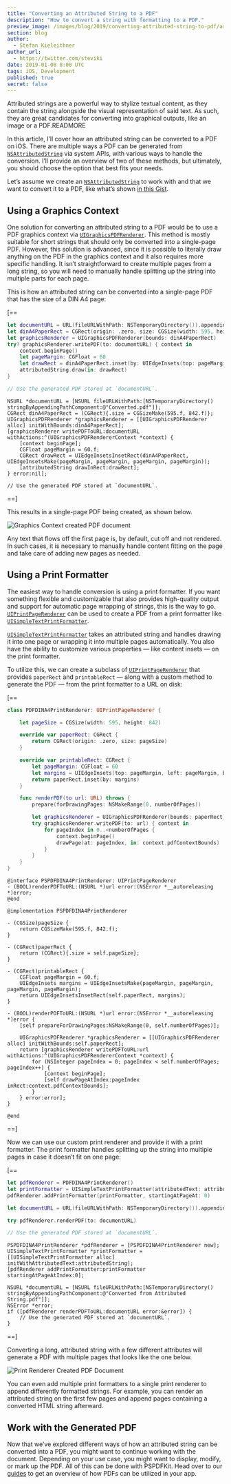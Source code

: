 ```yaml
---
title: "Converting an Attributed String to a PDF"
description: "How to convert a string with formatting to a PDF."
preview_image: /images/blog/2019/converting-attributed-string-to-pdf/article-header.png
section: blog
author:
  - Stefan Kieleithner
author_url:
  - https://twitter.com/steviki
date: 2019-01-08 8:00 UTC
tags: iOS, Development
published: true
secret: false
---
```


Attributed strings are a powerful way to stylize textual content, as they contain the string alongside the visual representation of said text. As such, they are great candidates for converting into graphical outputs, like an image or a PDF.READMORE

In this article, I’ll cover how an attributed string can be converted to a PDF on iOS. There are multiple ways a PDF can be generated from [`NSAttributedString`][] via system APIs, with various ways to handle the conversion. I’ll provide an overview of two of these methods, but ultimately, you should choose the option that best fits your needs.

Let’s assume we create an [`NSAttributedString`][] to work with and that we want to convert it to a PDF, like what’s shown [in this Gist][attributed string gist].

## Using a Graphics Context

One solution for converting an attributed string to a PDF would be to use a PDF graphics context via [`UIGraphicsPDFRenderer`][]. This method is mostly suitable for short strings that should only be converted into a single-page PDF. However, this solution is advanced, since it is possible to literally draw anything on the PDF in the graphics context and it also requires more specific handling. It isn’t straightforward to create multiple pages from a long string, so you will need to manually handle splitting up the string into multiple parts for each page.

This is how an attributed string can be converted into a single-page PDF that has the size of a DIN A4 page:

[==

```swift
let documentURL = URL(fileURLWithPath: NSTemporaryDirectory()).appendingPathComponent("Converted.pdf")
let dinA4PaperRect = CGRect(origin: .zero, size: CGSize(width: 595, height: 842))
let graphicsRenderer = UIGraphicsPDFRenderer(bounds: dinA4PaperRect)
try? graphicsRenderer.writePDF(to: documentURL) { context in
    context.beginPage()
    let pageMargin: CGFloat = 60
    let drawRect = dinA4PaperRect.inset(by: UIEdgeInsets(top: pageMargin, left: pageMargin, bottom: pageMargin, right: pageMargin))
    attributedString.draw(in: drawRect)
}

// Use the generated PDF stored at `documentURL`.
```

```objc
NSURL *documentURL = [NSURL fileURLWithPath:[NSTemporaryDirectory() stringByAppendingPathComponent:@"Converted.pdf"]];
CGRect dinA4PaperRect = (CGRect){.size = CGSizeMake(595.f, 842.f)};
UIGraphicsPDFRenderer *graphicsRenderer = [[UIGraphicsPDFRenderer alloc] initWithBounds:dinA4PaperRect];
[graphicsRenderer writePDFToURL:documentURL withActions:^(UIGraphicsPDFRendererContext *context) {
    [context beginPage];
    CGFloat pageMargin = 60.f;
    CGRect drawRect = UIEdgeInsetsInsetRect(dinA4PaperRect, UIEdgeInsetsMake(pageMargin, pageMargin, pageMargin, pageMargin));
    [attributedString drawInRect:drawRect];
} error:nil];

// Use the generated PDF stored at `documentURL`.
```

==]

This results in a single-page PDF being created, as shown below.

![Graphics Context created PDF document](/images/blog/2019/converting-attributed-string-to-pdf/graphics-context-created-document.png)

Any text that flows off the first page is, by default, cut off and not rendered. In such cases, it is necessary to manually handle content fitting on the page and take care of adding new pages as needed.

## Using a Print Formatter

The easiest way to handle conversion is using a print formatter. If you want something flexible and customizable that also provides high-quality output and support for automatic page wrapping of strings, this is the way to go. [`UIPrintPageRenderer`][] can be used to create a PDF from a print formatter like [`UISimpleTextPrintFormatter`][].

[`UISimpleTextPrintFormatter`][] takes an attributed string and handles drawing it into one page or wrapping it into multiple pages automatically. You also have the ability to customize various properties — like content insets — on the print formatter.

To utilize this, we can create a subclass of [`UIPrintPageRenderer`][] that provides `paperRect` and `printableRect` — along with a custom method to generate the PDF — from the print formatter to a URL on disk:

[==

```swift
class PDFDINA4PrintRenderer: UIPrintPageRenderer {

    let pageSize = CGSize(width: 595, height: 842)

    override var paperRect: CGRect {
        return CGRect(origin: .zero, size: pageSize)
    }

    override var printableRect: CGRect {
        let pageMargin: CGFloat = 60
        let margins = UIEdgeInsets(top: pageMargin, left: pageMargin, bottom: pageMargin, right: pageMargin)
        return paperRect.inset(by: margins)
    }

    func renderPDF(to url: URL) throws {
        prepare(forDrawingPages: NSMakeRange(0, numberOfPages))

        let graphicsRenderer = UIGraphicsPDFRenderer(bounds: paperRect)
        try graphicsRenderer.writePDF(to: url) { context in
            for pageIndex in 0..<numberOfPages {
                context.beginPage()
                drawPage(at: pageIndex, in: context.pdfContextBounds)
            }
        }
    }
}
```

```objc
@interface PSPDFDINA4PrintRenderer: UIPrintPageRenderer
- (BOOL)renderPDFToURL:(NSURL *)url error:(NSError *__autoreleasing *)error;
@end

@implementation PSPDFDINA4PrintRenderer

- (CGSize)pageSize {
    return CGSizeMake(595.f, 842.f);
}

- (CGRect)paperRect {
    return (CGRect){.size = self.pageSize};
}

- (CGRect)printableRect {
    CGFloat pageMargin = 60.f;
    UIEdgeInsets margins = UIEdgeInsetsMake(pageMargin, pageMargin, pageMargin, pageMargin);
    return UIEdgeInsetsInsetRect(self.paperRect, margins);
}

- (BOOL)renderPDFToURL:(NSURL *)url error:(NSError *__autoreleasing *)error {
    [self prepareForDrawingPages:NSMakeRange(0, self.numberOfPages)];

    UIGraphicsPDFRenderer *graphicsRenderer = [[UIGraphicsPDFRenderer alloc] initWithBounds:self.paperRect];
    return [graphicsRenderer writePDFToURL:url withActions:^(UIGraphicsPDFRendererContext *context) {
        for (NSInteger pageIndex = 0; pageIndex < self.numberOfPages; pageIndex++) {
            [context beginPage];
            [self drawPageAtIndex:pageIndex inRect:context.pdfContextBounds];
        }
    } error:error];
}

@end
```

==]

Now we can use our custom print renderer and provide it with a print formatter. The print formatter handles splitting up the string into multiple pages in case it doesn’t fit on one page:

[==

```swift
let pdfRenderer = PDFDINA4PrintRenderer()
let printFormatter = UISimpleTextPrintFormatter(attributedText: attributedString)
pdfRenderer.addPrintFormatter(printFormatter, startingAtPageAt: 0)

let documentURL = URL(fileURLWithPath: NSTemporaryDirectory()).appendingPathComponent("Converted from Attributed String.pdf")

try pdfRenderer.renderPDF(to: documentURL)

// Use the generated PDF stored at `documentURL`.
```

```objc
PSPDFDINA4PrintRenderer *pdfRenderer = [PSPDFDINA4PrintRenderer new];
UISimpleTextPrintFormatter *printFormatter = [[UISimpleTextPrintFormatter alloc] initWithAttributedText:attributedString];
[pdfRenderer addPrintFormatter:printFormatter startingAtPageAtIndex:0];

NSURL *documentURL = [NSURL fileURLWithPath:[NSTemporaryDirectory() stringByAppendingPathComponent:@"Converted from Attributed String.pdf"]];
NSError *error;
if ([pdfRenderer renderPDFToURL:documentURL error:&error]) {
    // Use the generated PDF stored at `documentURL`.
}
```

==]

Converting a long, attributed string with a few different attributes will generate a PDF with multiple pages that looks like the one below.

![Print Renderer Created PDF Document](/images/blog/2019/converting-attributed-string-to-pdf/print-renderer-created-document.png)

You can even add multiple print formatters to a single print renderer to append differently formatted strings. For example, you can render an attributed string on the first few pages and append pages containing a converted HTML string afterward.

## Work with the Generated PDF

Now that we’ve explored different ways of how an attributed string can be converted into a PDF, you might want to continue working with the document. Depending on your use case, you might want to display, modify, or mark up the PDF. All of this can be done with PSPDFKit. Head over to our [guides][ios guides] to get an overview of how PDFs can be utilized in your app.

[`nsattributedstring`]: https://developer.apple.com/documentation/foundation/nsattributedstring
[`uisimpletextprintformatter`]: https://developer.apple.com/documentation/uikit/uisimpletextprintformatter
[`uiprintformatter`]: https://developer.apple.com/documentation/uikit/uiprintformatter
[`uigraphicspdfrenderer`]: https://developer.apple.com/documentation/uikit/uigraphicspdfrenderer
[`uiprintpagerenderer`]: https://developer.apple.com/documentation/uikit/uiprintpagerenderer
[ios guides]: https://pspdfkit.com/guides/ios/current/
[attributed string gist]: https://gist.github.com/steviki/b578fbe5151c49bfe2e56ff232156c43
